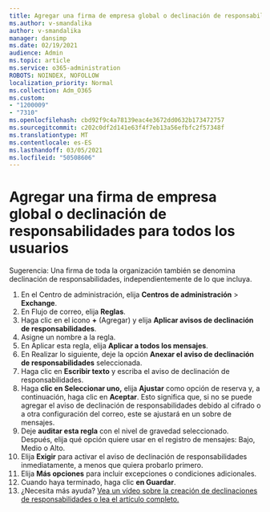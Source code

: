 ```yaml
---
title: Agregar una firma de empresa global o declinación de responsabilidades para todos los usuarios
ms.author: v-smandalika
author: v-smandalika
manager: dansimp
ms.date: 02/19/2021
audience: Admin
ms.topic: article
ms.service: o365-administration
ROBOTS: NOINDEX, NOFOLLOW
localization_priority: Normal
ms.collection: Adm_O365
ms.custom:
- "1200009"
- "7310"
ms.openlocfilehash: cbd92f9c4a78139eac4e3672dd0632b173472757
ms.sourcegitcommit: c202c0df2d141e63f4f7eb13a56efbfc2f57348f
ms.translationtype: MT
ms.contentlocale: es-ES
ms.lasthandoff: 03/05/2021
ms.locfileid: "50508606"
---
```

# <a name="add-a-global-company-signature-or-disclaimer-for-all-users"></a>Agregar una firma de empresa global o declinación de responsabilidades para todos los usuarios

Sugerencia: Una firma de toda la organización también se denomina declinación de responsabilidades, independientemente de lo que incluya.

1. En el Centro de administración, elija **Centros de administración**  >  **Exchange**.
2. En Flujo de correo, elija **Reglas**.
3. Haga clic en el icono **+** (Agregar) y elija **Aplicar avisos de declinación de responsabilidades**.
4. Asigne un nombre a la regla.
5. En Aplicar esta regla, elija **Aplicar a todos los mensajes**.
6. En Realizar lo siguiente, deje la opción **Anexar el aviso de declinación de responsabilidades** seleccionada.
7. Haga clic en **Escribir texto** y escriba el aviso de declinación de responsabilidades.
8. Haga **clic en Seleccionar uno,** elija **Ajustar** como opción de reserva y, a continuación, haga clic en **Aceptar**. Esto significa que, si no se puede agregar el aviso de declinación de responsabilidades debido al cifrado o a otra configuración del correo, este se ajustará en un sobre de mensajes.
9. Deje **auditar esta regla** con el nivel de gravedad seleccionado. Después, elija qué opción quiere usar en el registro de mensajes: Bajo, Medio o Alto.
10. Elija **Exigir** para activar el aviso de declinación de responsabilidades inmediatamente, a menos que quiera probarlo primero.
11. Elija **Más opciones** para incluir excepciones o condiciones adicionales.
12. Cuando haya terminado, haga clic **en Guardar**.
13. ¿Necesita más ayuda? [Vea un vídeo sobre la creación de declinaciones de responsabilidades o lea el artículo completo.](https://support.office.com/article/2d75860f-c527-4352-a7f6-73eba54c0c72?wt.mc_id=Chat_GlobalSignature)